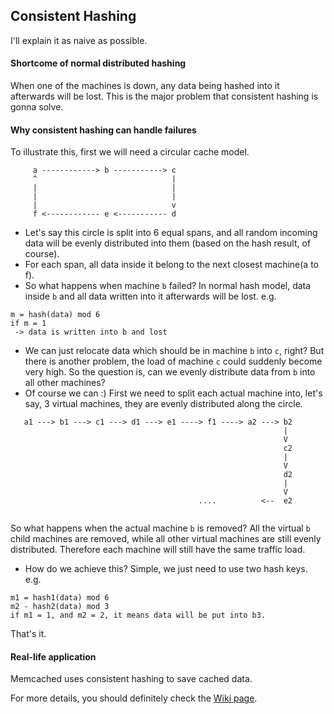 ## Consistent Hashing
I'll explain it as naive as possible.

#### Shortcome of normal distributed hashing
When one of the machines is down, any data being hashed into it afterwards will be lost. This is the major problem that consistent hashing is gonna solve.

#### Why consistent hashing can handle failures
To illustrate this, first we will need a circular cache model.
```
     a ------------> b -----------> c
     ^                              |
     |                              |
     |                              |
     |                              v
     f <------------ e <----------- d
```
- Let's say this circle is split into 6 equal spans, and all random incoming data will be evenly distributed into them (based on the hash result, of course). 
- For each span, all data inside it belong to the next closest machine(a to f).
- So what happens when machine `b` failed? In normal hash model, data inside `b` and all data written into it afterwards will be lost. e.g.
```
m = hash(data) mod 6
if m = 1
 -> data is written into b and lost 
```
- We can just relocate data which should be in machine `b` into `c`, right? But there is another problem, the load of machine `c` could suddenly become very high. So the question is, can we evenly distribute data from `b` into all other machines?
- Of course we can :) 
First we need to split each actual machine into, let's say, 3 virtual machines, they are evenly distributed along the circle.
```
   a1 ---> b1 ---> c1 ---> d1 ---> e1 ----> f1 ----> a2 ---> b2
                                                             |
                                                             V
                                                             c2
                                                             |
                                                             V
                                                             d2
                                                             |
                                                             V
                                          ....          <--  e2
                                                            
```
So what happens when the actual machine `b` is removed? All the virtual `b` child machines are removed, while all other virtual machines are still evenly distributed. Therefore each machine will still have the same traffic load.

- How do we achieve this? Simple, we just need to use two hash keys. e.g.
```
m1 = hash1(data) mod 6
m2 - hash2(data) mod 3
if m1 = 1, and m2 = 2, it means data will be put into b3.
```
That's it.

#### Real-life application
Memcached uses consistent hashing to save cached data.

For more details, you should definitely check the [Wiki page](https://en.wikipedia.org/wiki/Consistent_hashing). 
